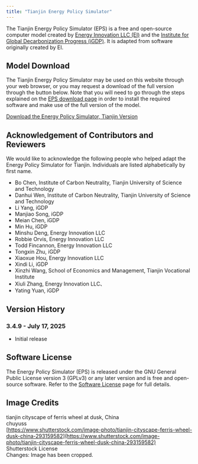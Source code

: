 ```yaml
---
title: "Tianjin Energy Policy Simulator"
---
```


The Tianjin Energy Policy Simulator (EPS) is a free and open-source computer model created by [Energy Innovation LLC (EI)](https://energyinnovation.org/) and the [Institute for Global Decarbonization Progress (iGDP)](http://www.igdp.cn/). It is adapted from software originally created by EI.

## Model Download

The Tianjin Energy Policy Simulator may be used on this website through your web browser, or you may request a download of the full version through the button below. Note that you will need to go through the steps explained on the [EPS download page](../download) in order to install the required software and make use of the full version of the model.

<p><a href="https://wkf.ms/3UcbG46" class="btn">Download the Energy Policy Simulator, Tianjin Version</a></p>

## Acknowledgement of Contributors and Reviewers
We would like to acknowledge the following people who helped adapt the Energy Policy Simulator for Tianjin. Individuals are listed alphabetically by first name.

* Bo Chen, Institute of Carbon Neutrality, Tianjin University of Science and Technology
* Danhui Wen, Institute of Carbon Neutrality, Tianjin University of Science and Technology
* Li Yang, iGDP
* Manjiao Song, iGDP
* Meian Chen, iGDP
* Min Hu, iGDP
* Minshu Deng, Energy Innovation LLC
* Robbie Orvis, Energy Innovation LLC
* Todd Fincannon, Energy Innovation LLC
* Tongxin Zhu, iGDP
* Xiaoxue Hou, Energy Innovation LLC
* Xindi Li, iGDP
* Xinzhi Wang, School of Economics and Management, Tianjin Vocational Institute
* Xiuli Zhang, Energy Innovation LLC、
* Yating Yuan, iGDP



## Version History

### **3.4.9 - July 17, 2025**

* Initial release

## Software License

The Energy Policy Simulator (EPS) is released under the GNU General Public License version 3 (GPLv3) or any later version and is free and open-source software. Refer to the [Software License](../software-license) page for full details.

## Image Credits
tianjin cityscape of ferris wheel at dusk, China<br/>
chuyuss<br/>
[https://www.shutterstock.com/image-photo/tianjin-cityscape-ferris-wheel-dusk-china-293159582](https://www.shutterstock.com/image-photo/tianjin-cityscape-ferris-wheel-dusk-china-293159582)<br/>
Shutterstock License<br/>
Changes: Image has been cropped.
